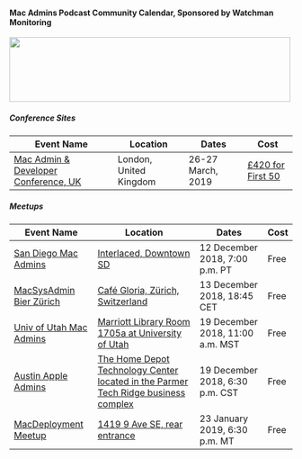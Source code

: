 #### Mac Admins Podcast Community Calendar, Sponsored by Watchman Monitoring

[<img src="https://podcast.macadmins.org/wp-content/uploads/2017/06/Watchman-Monitoring-logo-blue.png" alt="" width="500" height="115" />](https://www.watchmanmonitoring.com)

##### Conference Sites

| Event Name | Location | Dates | Cost |
|------------|----------|-------|------|
| [Mac Admin & Developer Conference, UK](https://macad.uk) | London, United Kingdom | 26-27 March, 2019 | [£420 for First 50](https://macad.us13.list-manage.com/track/click?u=664a2be73e2feba9f4c1a95ee&id=011d83e939&e=a5a8c75bf1)  | 

##### Meetups

| Event Name | Location | Dates | Cost |
|------------|----------|-------|------|
| [San Diego Mac Admins](https://www.jamf.com/jamf-nation/events/user-groups/245/san-diego-macadmins) | [Interlaced, Downtown SD](https://www.google.com/maps/place/Interlaced+-+San+Diego/@32.7151775,-117.170848,17z/data=!3m1!4b1!4m5!3m4!1s0x80dc0ecdef89d6cf:0x48b5c2b531ca2189!8m2!3d32.715173!4d-117.168654) | 12 December 2018, 7:00 p.m. PT | Free |
| [MacSysAdmin Bier Zürich](https://macsysadmin.ch/) | [Café Gloria, Zürich, Switzerland](https://www.facebook.com/CafeGloria/) | 13 December 2018, 18:45 CET | Free |
| [Univ of Utah Mac Admins](https://apple.lib.utah.edu) | [Marriott Library Room 1705a at University of Utah](https://apple.lib.utah.edu/mac-managers-meeting-directions/) | 19 December 2018, 11:00 a.m. MST | Free |
| [Austin Apple Admins](https://austinappleadmins.org) | [The Home Depot Technology Center located in the Parmer Tech Ridge business complex](https://maps.apple.com/place?address=1300%20Park%20Center%20Dr%2C%20Austin%2C%20TX%20%2078753%2C%20United%20States&auid=12109286834454055716&ll=30.3411877%2C-97.6848175&q=Home%20Depot%20Technology%20Center) | 19 December 2018, 6:30 p.m. CST | Free |
| [MacDeployment Meetup](http://macdeployment.ca) | [1419 9 Ave SE, rear entrance](https://maps.apple.com/?address=1419%209%20Ave%20SE,%20Calgary%20AB%20T2G%200T4,%20Canada) | 23 January 2019, 6:30 p.m. MT | Free |